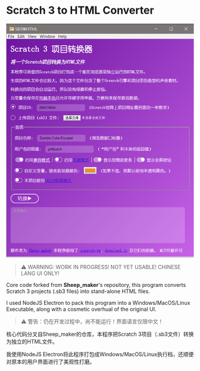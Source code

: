 # Scratch 3 to HTML Converter

![screenshot of the converter running](resources/screenshot.png)

> ⚠ WARNING: WORK IN PROGRESS! NOT YET USABLE! CHINESE LANG UI ONLY!

Core code forked from **Sheep_maker**'s repository, this program converts Scratch 3 projects (.sb3 files) into stand-alone HTML files.

I used NodeJS Electron to pack this program into a Windows/MacOS/Linux Executable, along with a cosmetic overhual of the original UI.

> ⚠ 警告：仍在开发过程中，尚不能运行！界面语言仅限中文！

核心代码分叉自Sheep_maker的仓库，本程序把Scratch 3项目（.sb3文件）转换为独立的HTML文件。

我使用NodeJS Electron将此程序打包成Windows/MacOS/Linux执行档，还顺便对原本的用户界面进行了美观性打磨。